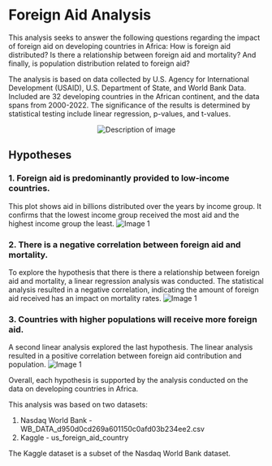 # Foreign Aid Analysis

This analysis seeks to answer the following questions regarding the impact of foreign aid on developing countries in Africa: How is foreign aid distributed? Is there a relationship between foreign aid and mortality? And finally, is population distribution related to foreign aid?

The analysis is based on data collected by U.S. Agency for International Development (USAID), U.S. Department of State, and World Bank Data. Included are 32 developing countries in the African continent, and the data spans from 2000-2022.
The significance of the results is determined by statistical testing include linear regression, p-values, and t-values.

<p align="center">
  <img src="https://i.imgur.com/WtlrkIG.png" alt="Description of image" />
</p>

## Hypotheses
### 1. Foreign aid is predominantly provided to low-income countries.
This plot shows aid in billions distributed over the years by income group. It confirms that the lowest income group received the most aid and the highest income group the least. 
![Image 1](https://i.imgur.com/x2FB9Fg.png)

### 2. There is a negative correlation between foreign aid and mortality.
To explore the hypothesis that there is there a relationship between foreign aid and mortality, a linear regression analysis was conducted. The statistical analysis resulted in a negative correlation, indicating the amount of foreign aid received has an impact on mortality rates. 
![Image 1](https://i.imgur.com/KPII16Z.png)

### 3. Countries with higher populations will receive more foreign aid.
A second linear analysis explored the last hypothesis. The linear analysis resulted in a positive correlation between foreign aid contribution and population.
![Image 1](https://i.imgur.com/qVaWCeu.png)

Overall, each hypothesis is supported by the analysis conducted on the data on developing countries in Africa. 

This analysis was based on two datasets:
1. Nasdaq World Bank - WB_DATA_d950d0cd269a601150c0afd03b234ee2.csv
2. Kaggle - us_foreign_aid_country

The Kaggle dataset is a subset of the Nasdaq World Bank dataset.
